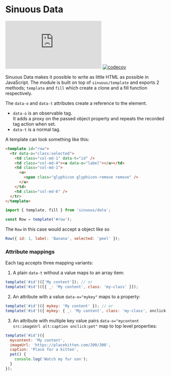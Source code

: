 # Sinuous Data

![Badge size](https://img.badgesize.io/https://unpkg.com/sinuous/dist/data.min.js?compression=gzip&label=gzip&style=flat-square)
[![codecov](https://img.shields.io/codecov/c/github/luwes/sinuous/data.svg?style=flat-square)](https://codecov.io/gh/luwes/sinuous)

Sinuous Data makes it possible to write as little HTML as possible in JavaScript. The module is built on top of `sinuous/template` and exports 2 methods; `template` and `fill` which create a clone and a fill function respectively.

The `data-o` and `data-t` attributes create a reference to the element.

- `data-o` is an observable tag.  
  It adds a proxy on the passed object property and repeats the recorded tag action when set.
- `data-t` is a normal tag.

A template can look something like this:

```html
<template id="row">
  <tr data-o="class:selected">
    <td class="col-md-1" data-t="id" />
    <td class="col-md-4"><a data-o="label"></a></td>
    <td class="col-md-1">
      <a>
        <span class="glyphicon glyphicon-remove remove" />
      </a>
    </td>
    <td class="col-md-6" />
  </tr>
</template>
```

```js
import { template, fill } from 'sinuous/data';

const Row = template('#row');
```

The `Row` in this case would accept a object like so

```js
Row({ id: 1, label: 'Banana', selected: 'peel' });
```

### Attribute mappings

Each tag accepts three mapping variants:

1. A plain `data-t` without a value maps to an array item:

```js
template('#id')(['My content']); // or
template('#id')([{ _: 'My content', class: 'my-class' }]);
```

2. An attribute with a value `data-o="mykey"` maps to a property:

```js
template('#id')({ mykey: 'My content' }); // or
template('#id')({ mykey: { _: 'My content', class: 'my-class', onclick } });
```

3. An attribute with multiple key value pairs `data-o="mycontent src:imageUrl alt:caption onclick:pet"` map to top level properties:

```js
template('#id')({
  mycontent: 'My content',
  imageUrl: 'https://placekitten.com/200/300',
  caption: 'Place for a kitten',
  pet() {
    console.log('Watch my fur son');
  }
});
```
